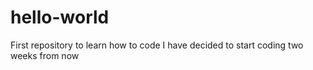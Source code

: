 # hello-world
First repository to learn how to code
I have decided to start coding two weeks from now
